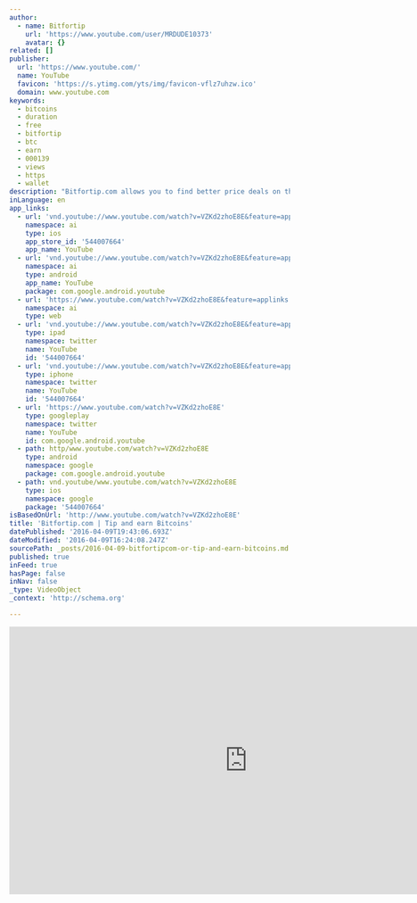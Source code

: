 ```yaml
---
author:
  - name: Bitfortip
    url: 'https://www.youtube.com/user/MRDUDE10373'
    avatar: {}
related: []
publisher:
  url: 'https://www.youtube.com/'
  name: YouTube
  favicon: 'https://s.ytimg.com/yts/img/favicon-vflz7uhzw.ico'
  domain: www.youtube.com
keywords:
  - bitcoins
  - duration
  - free
  - bitfortip
  - btc
  - earn
  - 000139
  - views
  - https
  - wallet
description: "Bitfortip.com allows you to find better price deals on the internet for an item/service that you might need or for an information that you can't find on your own. i.e. Someone wants to get a specific smartphone and after his own online research he finds it for 500$."
inLanguage: en
app_links:
  - url: 'vnd.youtube://www.youtube.com/watch?v=VZKd2zhoE8E&feature=applinks'
    namespace: ai
    type: ios
    app_store_id: '544007664'
    app_name: YouTube
  - url: 'vnd.youtube://www.youtube.com/watch?v=VZKd2zhoE8E&feature=applinks'
    namespace: ai
    type: android
    app_name: YouTube
    package: com.google.android.youtube
  - url: 'https://www.youtube.com/watch?v=VZKd2zhoE8E&feature=applinks'
    namespace: ai
    type: web
  - url: 'vnd.youtube://www.youtube.com/watch?v=VZKd2zhoE8E&feature=applinks'
    type: ipad
    namespace: twitter
    name: YouTube
    id: '544007664'
  - url: 'vnd.youtube://www.youtube.com/watch?v=VZKd2zhoE8E&feature=applinks'
    type: iphone
    namespace: twitter
    name: YouTube
    id: '544007664'
  - url: 'https://www.youtube.com/watch?v=VZKd2zhoE8E'
    type: googleplay
    namespace: twitter
    name: YouTube
    id: com.google.android.youtube
  - path: http/www.youtube.com/watch?v=VZKd2zhoE8E
    type: android
    namespace: google
    package: com.google.android.youtube
  - path: vnd.youtube/www.youtube.com/watch?v=VZKd2zhoE8E
    type: ios
    namespace: google
    package: '544007664'
isBasedOnUrl: 'http://www.youtube.com/watch?v=VZKd2zhoE8E'
title: 'Bitfortip.com | Tip and earn Bitcoins'
datePublished: '2016-04-09T19:43:06.693Z'
dateModified: '2016-04-09T16:24:08.247Z'
sourcePath: _posts/2016-04-09-bitfortipcom-or-tip-and-earn-bitcoins.md
published: true
inFeed: true
hasPage: false
inNav: false
_type: VideoObject
_context: 'http://schema.org'

---
```

<iframe src="http://cdn.embedly.com/widgets/media.html?src=https%3A%2F%2Fwww.youtube.com%2Fembed%2FVZKd2zhoE8E%3Ffeature%3Doembed&amp;url=https%3A%2F%2Fwww.youtube.com%2Fwatch%3Fv%3DVZKd2zhoE8E&amp;image=https%3A%2F%2Fi.ytimg.com%2Fvi%2FVZKd2zhoE8E%2Fhqdefault.jpg&amp;key=b7d04c9b404c499eba89ee7072e1c4f7&amp;type=text%2Fhtml&amp;schema=youtube" width="854" height="480" scrolling="no" frameborder="0" allowfullscreen="allowfullscreen" style=""></iframe>